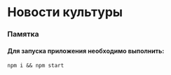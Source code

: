 # Новости культуры

### Памятка

#### Для запуска приложения необходимо выполнить:
```
npm i && npm start
```
